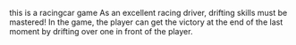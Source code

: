 this is a racingcar game
As an excellent racing driver, drifting skills must be mastered! In the game, the player can get the victory at the end of the last moment by drifting over one in front of the player.

